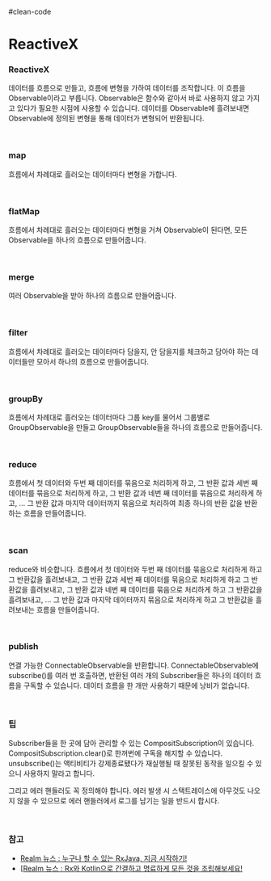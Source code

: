 #clean-code

# ReactiveX

### ReactiveX
데이터를 흐름으로 만들고, 흐름에 변형을 가하여 데이터를 조작합니다. 이 흐름을 Observable이라고 부릅니다. Observable은 함수와 같아서 바로 사용하지 않고 가지고 있다가 필요한 시점에 사용할 수 있습니다. 데이터를 Observable에 흘려보내면 Observable에 정의된 변형을 통해 데이터가 변형되어 반환됩니다.

<br>

### map
흐름에서 차례대로 흘러오는 데이터마다 변형을 가합니다.

<br>

### flatMap
흐름에서 차례대로 흘러오는 데이터마다 변형을 거쳐 Observable이 된다면, 모든 Observable을 하나의 흐름으로 만들어줍니다.

<br>

### merge
여러 Observable을 받아 하나의 흐름으로 만들어줍니다.

<br>

### filter
흐름에서 차례대로 흘러오는 데이터마다 담을지, 안 담을지를 체크하고 담아야 하는 데이터들만 모아서 하나의 흐름으로 만들어줍니다.

<br>

### groupBy
흐름에서 차례대로 흘러오는 데이터마다 그룹 key를 물어서 그룹별로 GroupObservable을 만들고 GroupObservable들을 하나의 흐름으로 만들어줍니다.

<br>

### reduce
흐름에서 첫 데이터와 두번 째 데이터를 묶음으로 처리하게 하고, 그 반환 값과 세번 째 데이터를 묶음으로 처리하게 하고, 그 반환 값과 네번 째 데이터를 묶음으로 처리하게 하고, ... 그 반환 값과 마지막 데이터까지 묶음으로 처리하여 최종 하나의 반환 값을 반환하는 흐름을 만들어줍니다. 

<br>

### scan
reduce와 비슷합니다. 흐름에서 첫 데이터와 두번 째 데이터를 묶음으로 처리하게 하고 그 반환값을 흘려보내고, 그 반환 값과 세번 째 데이터를 묶음으로 처리하게 하고 그 반환값을 흘려보내고, 그 반환 값과 네번 째 데이터를 묶음으로 처리하게 하고 그 반환값을 흘려보내고, ... 그 반환 값과 마지막 데이터까지 묶음으로 처리하게 하고 그 반환값을 흘려보내는 흐름을 만들어줍니다. 

<br>

### publish
연결 가능한 ConnectableObservable을 반환합니다. ConnectableObservable에 subscribe()를 여러 번 호출하면, 반환된 여러 개의 Subscriber들은 하나의 데이터 흐름을 구독할 수 있습니다. 데이터 흐름을 한 개만 사용하기 때문에 낭비가 없습니다.

<br>

### 팁
Subscriber들을 한 곳에 담아 관리할 수 있는 CompositSubscription이 있습니다. CompositSubscription.clear()로 한꺼번에 구독을 해지할 수 있습니다. unsubscribe()는 액티비티가 강제종료됐다가 재실행될 때 잘못된 동작을 일으킬 수 있으니 사용하지 말라고 합니다.
<br>

그리고 에러 핸들러도 꼭 정의해야 합니다. 에러 발생 시 스택트레이스에 아무것도 나오지 않을 수 있으므로 에러 핸들러에서 로그를 남기는 일을 반드시 합시다.

<br>

### 참고
- [Realm 뉴스 : 누구나 할 수 있는 RxJava, 지금 시작하기!](https://news.realm.io/kr/news/mobilization-hugo-visser-rxjava-for-rest-of-us/)
- [[Realm 뉴스 : Rx와 Kotlin으로 간결하고 명료하게 모든 것을 조립해보세요!](https://news.realm.io/kr/news/compose-everything-rx-kotlin/)
